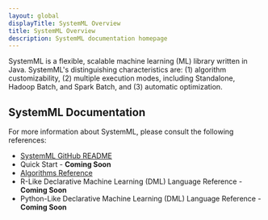 ```yaml
---
layout: global
displayTitle: SystemML Overview
title: SystemML Overview
description: SystemML documentation homepage
---
```


SystemML is a flexible, scalable machine learning (ML) library written in Java.
SystemML's distinguishing characteristics are: (1) algorithm customizability,
(2) multiple execution modes, including Standalone, Hadoop Batch, and Spark Batch,
and (3) automatic optimization.


## SystemML Documentation

For more information about SystemML, please consult the following references:

* [SystemML GitHub README](http://www.github.com/SparkTC/systemml)
* Quick Start - **Coming Soon**
* [Algorithms Reference](algorithms-reference.html)
* R-Like Declarative Machine Learning (DML) Language Reference - **Coming Soon**
* Python-Like Declarative Machine Learning (DML) Language Reference - **Coming Soon**
